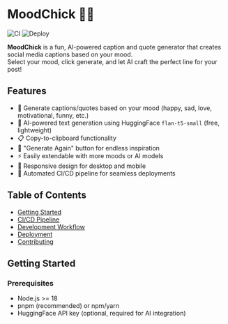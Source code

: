 # MoodChick 🐥✨

![CI](https://github.com/YOUR_USERNAME/mood-chick/actions/workflows/ci.yml/badge.svg)
![Deploy](https://github.com/YOUR_USERNAME/mood-chick/actions/workflows/deploy.yml/badge.svg)

**MoodChick** is a fun, AI-powered caption and quote generator that creates social media captions based on your mood.  
Select your mood, click generate, and let AI craft the perfect line for your post!

## Features

-   🎨 Generate captions/quotes based on your mood (happy, sad, love, motivational, funny, etc.)
-   🤖 AI-powered text generation using HuggingFace `flan-t5-small` (free, lightweight)
-   📋 Copy-to-clipboard functionality
-   🔄 "Generate Again" button for endless inspiration
-   ⚡ Easily extendable with more moods or AI models
-   📱 Responsive design for desktop and mobile
-   🚀 Automated CI/CD pipeline for seamless deployments

## Table of Contents

-   [Getting Started](#getting-started)
-   [CI/CD Pipeline](#cicd-pipeline)
-   [Development Workflow](#development-workflow)
-   [Deployment](#deployment)
-   [Contributing](#contributing)

## Getting Started

### Prerequisites

-   Node.js >= 18
-   pnpm (recommended) or npm/yarn
-   HuggingFace API key (optional, required for AI integration)
